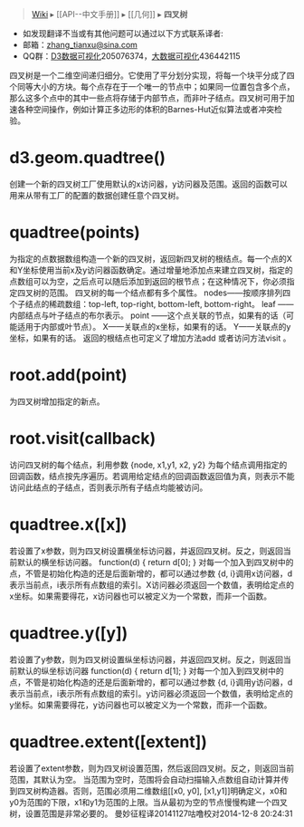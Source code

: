 > [Wiki](Home) ▸ [[API--中文手册]] ▸ [[几何]] ▸ **四叉树**

* 如发现翻译不当或有其他问题可以通过以下方式联系译者:
* 邮箱：zhang_tianxu@sina.com
* QQ群：[D3数据可视化](http://jq.qq.com/?_wv=1027&k=ZGcqYF)205076374，[大数据可视化](http://jq.qq.com/?_wv=1027&k=S8wGMe)436442115

四叉树是一个二维空间递归细分。它使用了平分划分实现，将每一个块平分成了四个同等大小的方块。每个点存在于一个唯一的节点中；如果同一位置包含多个点，那么这多个点中的其中一些点将存储于内部节点，而非叶子结点。四叉树可用于加速各种空间操作，例如计算正多边形的体积的Barnes-Hut近似算法或者冲突检验。
   
# d3.geom.quadtree()
创建一个新的四叉树工厂使用默认的x访问器，y访问器及范围。返回的函数可以用来从带有工厂的配置的数据创建任意个四叉树。
# quadtree(points)

为指定的点数据数组构造一个新的四叉树，返回新四叉树的根结点。每一个点的X和Y坐标使用当前x及y访问器函数确定。通过增量地添加点来建立四叉树，指定的点数组可以为空，之后点可以随后添加到返回的根节点；在这种情况下，你必须指定四叉树的范围。
四叉树的每一个结点都有多个属性。
nodes——按顺序排列四个子结点的稀疏数组：top-left, top-right, bottom-left, bottom-right。
leaf ——内部结点与叶子结点的布尔表示。
point ——这个点关联的节点，如果有的话（可能适用于内部或叶节点）。
X——关联点的x坐标，如果有的话。
Y——关联点的y坐标，如果有的话。
返回的根结点也可定义了增加方法add 或者访问方法visit 。
# root.add(point)

为四叉树增加指定的新点。
# root.visit(callback)

访问四叉树的每个结点，利用参数 {node, x1,y1, x2, y2} 为每个结点调用指定的回调函数，结点按先序遍历。若调用给定结点的回调函数返回值为真，则表示不能访问此结点的子结点，否则表示所有子结点均能被访问。
# quadtree.x([x])

若设置了x参数，则为四叉树设置横坐标访问器，并返回四叉树。反之，则返回当前默认的横坐标访问器。
function(d) { return d[0]; }
对每一个加入到四叉树中的点，不管是初始化构造的还是后面新增的，都可以通过参数 {d, i}调用x访问器，d表示当前点，i表示所有点数组的索引。X访问器必须返回一个数值，表明给定点的x坐标。如果需要得花，x访问器也可以被定义为一个常数，而非一个函数。
# quadtree.y([y])

若设置了y参数，则为四叉树设置纵坐标访问器，并返回四叉树。反之，则返回当前默认的纵坐标访问器
function(d) { return d[1]; }
对每一个加入到四叉树中的点，不管是初始化构造的还是后面新增的，都可以通过参数 {d, i}调用y访问器，d表示当前点，i表示所有点数组的索引。y访问器必须返回一个数值，表明给定点的y坐标。如果需要得花，y访问器也可以被定义为一个常数，而非一个函数。
# quadtree.extent([extent])

若设置了extent参数，则为四叉树设置范围，然后返回四叉树。反之，则返回当前范围，其默认为空。
当范围为空时，范围将会自动扫描输入点数组自动计算并传到四叉树构造器。否则，范围必须用二维数组[[x0, y0], [x1,y1]]明确定义，x0和y0为范围的下限，x1和y1为范围的上限。当从最初为空的节点慢慢构建一个四叉树，设置范围是非常必要的。
曼妙征程译20141127咕噜校对2014-12-8 20:24:31

